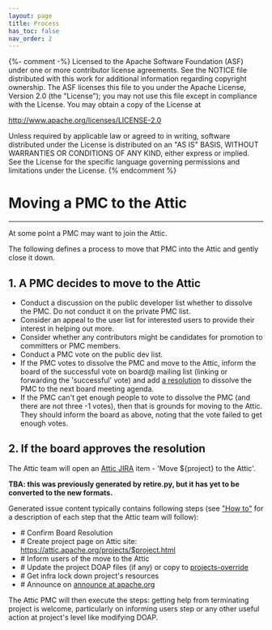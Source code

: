 ```yaml
---
layout: page
title: Process
has_toc: false
nav_order: 2
---
```

{%- comment -%}
Licensed to the Apache Software Foundation (ASF) under one or more
contributor license agreements.  See the NOTICE file distributed with
this work for additional information regarding copyright ownership.
The ASF licenses this file to you under the Apache License, Version 2.0
(the "License"); you may not use this file except in compliance with
the License.  You may obtain a copy of the License at

http://www.apache.org/licenses/LICENSE-2.0

Unless required by applicable law or agreed to in writing, software
distributed under the License is distributed on an "AS IS" BASIS,
WITHOUT WARRANTIES OR CONDITIONS OF ANY KIND, either express or implied.
See the License for the specific language governing permissions and
limitations under the License.
{% endcomment %}

# Moving a PMC to the Attic
***

At some point a PMC may want to join the Attic.

The following defines a process
to move that PMC into the Attic and gently close it down.

## 1. A PMC decides to move to the Attic
  - Conduct a discussion on the public developer list whether to dissolve the PMC. Do not conduct
    it on the private PMC list.
  - Consider an appeal to the user list for interested users to provide their interest in helping out more.
  - Consider whether any contributors might be candidates for promotion to committers or PMC members.
  - Conduct a PMC vote on the public dev list.
  - If the PMC votes to dissolve the PMC and move to the Attic, inform the board of the successful vote on
     board@ mailing list (linking or forwarding the 'successful' vote) and add [a resolution](resolution.html) to dissolve the
     PMC to the next board meeting agenda.
  - If the PMC can't get enough people to vote to dissolve the PMC (and there are not three -1 votes), then
    that is grounds for moving to the Attic. They should inform the board as above, noting that the vote
    failed to get enough votes.

## 2. If the board approves the resolution
The Attic team will open an [Attic JIRA](https://issues.apache.org/jira/browse/ATTIC) item - 'Move ${project} to the Attic'.

**TBA: this was previously generated by retire.py, but it has yet to be converted to the new formats.**

Generated issue content typically contains following steps (see ["How to"](process-howto.html) for a description
of each step that the Attic team will follow):
   - \# Confirm Board Resolution
   - \# Create project page on Attic site: https://attic.apache.org/projects/$project.html
   - \# Inform users of the move to the Attic
   - \# Update the project DOAP files (if any) or copy to [projects-override](https://svn.apache.org/repos/asf/comdev/projects.apache.org/trunk/data/projects-override/)
   - \# Get infra lock down project's resources
   - \# Announce on [announce at apache.org](https://lists.apache.org/list?announce@apache.org:lte=1M:%22is%20now%20retired%22)

The Attic PMC will then execute the steps: getting help from terminating project is welcome, particularly
on informing users step or any other useful action at project's level like modifying DOAP.
